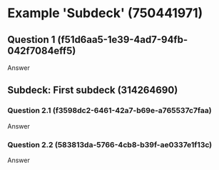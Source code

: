 # Example 'Subdeck' (750441971)

## Question 1 (f51d6aa5-1e39-4ad7-94fb-042f7084eff5)

Answer

## Subdeck: First subdeck (314264690)

### Question 2.1 (f3598dc2-6461-42a7-b69e-a765537c7faa)

Answer

### Question 2.2 (583813da-5766-4cb8-b39f-ae0337e1f13c)

Answer
